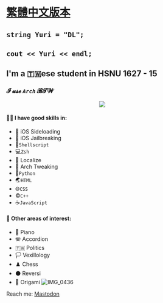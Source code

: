 # [繁體中文版本](https://github.com/olivertzeng/olivertzeng/blob/main/README-zh_TW.md)

## `string Yuri = "DL";`
## `cout << Yuri << endl;`
## I'm a 🇹🇼ese student in HSNU 1627 - 15
### **𝓘 𝓾𝓼𝓮 *`Arch`* 𝓑𝓣𝓦**
<p align="center">
  <a href="https://skillicons.dev">
    <img src="https://skillicons.dev/icons?i=git,py,bash,linux,md,vim,cpp,html,js,css,discord,instagram,github,stackoverflow,wordpress" />
  </a>
</p>

#### 🤹‍♂️ I have good skills in:
* 📲 iOS Sideloading
* 📱 iOS Jailbreaking
* 🐚`Shellscript`
* 💻`Zsh`
* 🔄 Localize
* 🐧 Arch Tweaking
* 🐍`Python`
* 🌏`HTML`
* 🌐`CSS`
* ©️`C++`
* ☕️`JavaScript`

#### 🔬 Other areas of interest:
* 🎹 Piano
* 🪗 Accordion
* 🇹🇼 Politics
* 🏳️ Vexillology
* ♟️ Chess
* ⚫️ Reversi
* 📄 Origami
![IMG_0436](https://github.com/olivertzeng/olivertzeng/assets/86348833/094e21c8-e2fc-4c79-bbb9-5b8d9c283ad7)

Reach me:
<a rel="me" href="https://mastodon.social/@olivertzeng">Mastodon</a>
